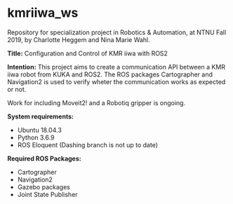 # kmriiwa_ws

Repository for specialization project in Robotics & Automation, at NTNU Fall 2019, by Charlotte Heggem and Nina Marie Wahl. 

**Title:** Configuration and Control of KMR iiwa with ROS2

**Intention:**
This project aims to create a communication API between a KMR iiwa robot from KUKA and ROS2. The ROS packages Cartographer and Navigation2 is used to verify wheter the communication works as expected or not. 

Work for including Moveit2! and a Robotiq gripper is ongoing.

**System requirements:** 

- Ubuntu 18.04.3
- Python 3.6.9
- ROS Eloquent (Dashing branch is not up to date)


**Required ROS Packages:**
- Cartographer
- Navigation2
- Gazebo packages
- Joint State Publisher
